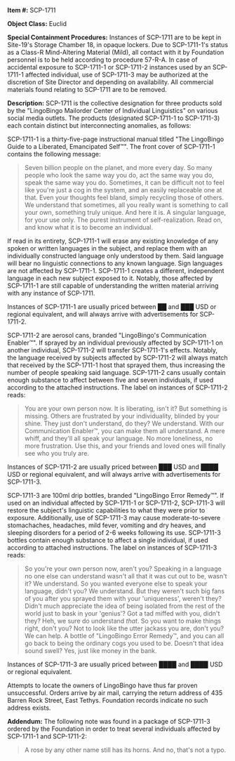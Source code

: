 **Item #:** SCP-1711

**Object Class:** Euclid

**Special Containment Procedures:** Instances of SCP-1711 are to be kept in Site-19's Storage Chamber 18, in opaque lockers. Due to SCP-1711-1's status as a Class-R Mind-Altering Material (Mild), all contact with it by Foundation personnel is to be held according to procedure 57-R-A. In case of accidental exposure to SCP-1711-1 or SCP-1711-2 instances used by an SCP-1711-1 affected individual, use of SCP-1711-3 may be authorized at the discretion of Site Director and depending on availability. All commercial materials found relating to SCP-1711 are to be removed.

**Description:** SCP-1711 is the collective designation for three products sold by the "LingoBingo Mailorder Center of Individual Linguistics" on various social media outlets. The products (designated SCP-1711-1 to SCP-1711-3) each contain distinct but interconnecting anomalies, as follows:

SCP-1711-1 is a thirty-five-page instructional manual titled "The LingoBingo Guide to a Liberated, Emancipated Self™". The front cover of SCP-1711-1 contains the following message:

> Seven billion people on the planet, and more every day. So many people who look the same way you do, act the same way you do, speak the same way you do. Sometimes, it can be difficult not to feel like you're just a cog in the system, and an easily replaceable one at that. Even your thoughts feel bland, simply recycling those of others. We understand that sometimes, all you really want is something to call your own, something truly unique. And here it is. A singular language, for your use only. The purest instrument of self-realization. Read on, and know what it is to become an individual.

If read in its entirety, SCP-1711-1 will erase any existing knowledge of any spoken or written languages in the subject, and replace them with an individually constructed language only understood by them. Said language will bear no linguistic connections to any known language. Sign languages are not affected by SCP-1711-1. SCP-1711-1 creates a different, independent language in each new subject exposed to it. Notably, those affected by SCP-1711-1 are still capable of understanding the written material arriving with any instance of SCP-1711.

Instances of SCP-1711-1 are usually priced between ██ and ███ USD or regional equivalent, and will always arrive with advertisements for SCP-1711-2.

SCP-1711-2 are aerosol cans, branded "LingoBingo's Communication Enabler™". If sprayed by an individual previously affected by SCP-1711-1 on another individual, SCP-1711-2 will transfer SCP-1711-1's effects. Notably, the language received by subjects affected by SCP-1711-2 will always match that received by the SCP-1711-1 host that sprayed them, thus increasing the number of people speaking said language. SCP-1711-2 cans usually contain enough substance to affect between five and seven individuals, if used according to the attached instructions. The label on instances of SCP-1711-2 reads:

> You are your own person now. It is liberating, isn't it? But something is missing. Others are frustrated by your individuality, blinded by your shine. They just don't understand, do they? We understand. With our Communication Enabler™, you can make them all understand. A mere whiff, and they'll all speak your language. No more loneliness, no more frustration. Use this, and your friends and loved ones will finally see who you truly are.

Instances of SCP-1711-2 are usually priced between ███ USD and ████ USD or regional equivalent, and will always arrive with advertisements for SCP-1711-3.

SCP-1711-3 are 100ml drip bottles, branded "LingoBingo Error Remedy™". If used on an individual affected by SCP-1711-1 or SCP-1711-2, SCP-1711-3 will restore the subject's linguistic capabilities to what they were prior to exposure. Additionally, use of SCP-1711-3 may cause moderate-to-severe stomachaches, headaches, mild fever, vomiting and dry heaves, and sleeping disorders for a period of 2-6 weeks following its use. SCP-1711-3 bottles contain enough substance to affect a single individual, if used according to attached instructions. The label on instances of SCP-1711-3 reads:

> So you're your own person now, aren't you? Speaking in a language no one else can understand wasn't all that it was cut out to be, wasn't it? We understand. So you wanted everyone else to speak your language, didn't you? We understand. But they weren't such big fans of you after you sprayed them with your 'uniqueness', weren't they? Didn't much appreciate the idea of being isolated from the rest of the world just to bask in your 'genius'? Got a tad miffed with you, didn't they? Heh, we sure do understand _that_. So you want to make things right, don't you? Not to look like the utter jackass you are, don't you? We can help. A bottle of "LingoBingo Error Remedy™, and you can all go back to being the ordinary cogs you used to be. Doesn't that idea sound swell? Yes, just like money in the bank.

Instances of SCP-1711-3 are usually priced between ████ and ████ USD or regional equivalent.

Attempts to locate the owners of LingoBingo have thus far proven unsuccessful. Orders arrive by air mail, carrying the return address of 435 Barren Rock Street, East Tethys. Foundation records indicate no such address exists.

**Addendum:** The following note was found in a package of SCP-1711-3 ordered by the Foundation in order to treat several individuals affected by SCP-1711-1 and SCP-1711-2:

> A rose by any other name still has its horns. And no, that's not a typo.